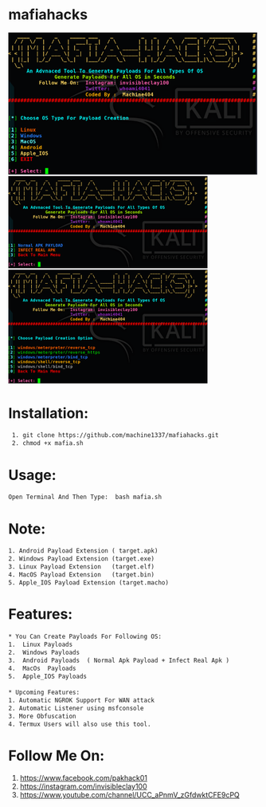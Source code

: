 # mafiahacks

<img src="images/m1.png" width="500"> <img src="images/md1.png" width="400">
<img src="images/mw1.png" width="400">


# Installation:
     1. git clone https://github.com/machine1337/mafiahacks.git
     2. chmod +x mafia.sh

# Usage:
    Open Terminal And Then Type:  bash mafia.sh
# Note:
    1. Android Payload Extension ( target.apk)
    2. Windows Payload Extension (target.exe)
    3. Linux Payload Extension   (target.elf)
    4. MacOS Payload Extension   (target.bin)
    5. Apple_IOS Payload Extension (target.macho)
   
# Features:
    * You Can Create Payloads For Following OS:
    1.  Linux Payloads
    2.  Windows Payloads
    3.  Android Payloads  ( Normal Apk Payload + Infect Real Apk )
    4.  MacOs  Payloads
    5.  Apple_IOS Payloads
    
    * Upcoming Features:
    1. Automatic NGROK Support For WAN attack
    2. Automatic Listener using msfconsole
    3. More Obfuscation
    4. Termux Users will also use this tool.
    
#  Follow Me On:
    
  1. https://www.facebook.com/pakhack01 
  2. https://instagram.com/invisibleclay100 
  3. https://www.youtube.com/channel/UCC_aPnmV_zGfdwktCFE9cPQ 
